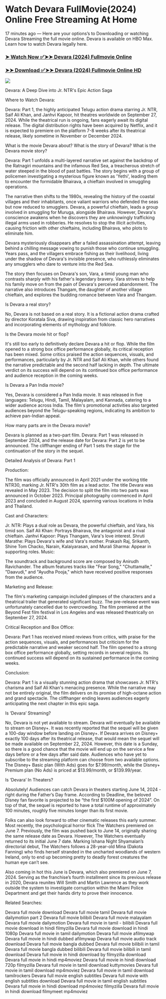 # Watch Devara FullMovie(2024) Online Free Streaming At Home

17 minutes ago — Here are your options’s to Downloading or watching Devara Streaming the full movie online. Devara is available on HBO Max. Learn how to watch Devara legally here.


### [➤ Watch Now ✅➤➤ Devara (2024) Fullmovie Online](https://tamilhindifreemovies.blogspot.com/2024/09/devara-near-me-2024.html)

### [➤➤ Download ✅➤➤ Devara (2024) Fullmovie Online HD](https://tamilhindifreemovies.blogspot.com/2024/09/devara-near-me-2024.html)

<p dir="auto"><a href="https://tamilhindifreemovies.blogspot.com/2024/09/devara-near-me-2024.html" title="PLAY NOW" rel="nofollow"><img src="https://i.imgur.com/jhNGoEt.gif" style="max-width: 100%;"></a></p>


Devara: A Deep Dive into Jr. NTR's Epic Action Saga

Where to Watch Devara:

Devara: Part 1, the highly anticipated Telugu action drama starring Jr. NTR, Saif Ali Khan, and Janhvi Kapoor, hit theatres worldwide on September 27, 2024. While the theatrical run is ongoing, fans eagerly await its digital release. The digital distribution rights have been acquired by Netflix, and it is expected to premiere on the platform 7-8 weeks after its theatrical release, likely sometime in November or December 2024.

What is the movie Devara about? What is the story of Devara? What is the Devara movie story?

Devara: Part 1 unfolds a multi-layered narrative set against the backdrop of the Ratnagiri mountains and the infamous Red Sea, a treacherous stretch of water steeped in the blood of past battles. The story begins with a group of policemen investigating a mysterious figure known as 'Yethi', leading them to encounter the formidable Bhairava, a chieftain involved in smuggling operations.

The narrative then shifts to the 1980s, revealing the history of the coastal villages and their inhabitants, once valiant warriors who defended the seas but now reduced to smugglers. Devara, a powerful chieftain, leads a group involved in smuggling for Muruga, alongside Bhairava. However, Devara's conscience awakens when he discovers they are unknowingly trafficking illegal arms used in robberies. He resolves to stop the illicit activities, causing friction with other chieftains, including Bhairava, who plots to eliminate him.

Devara mysteriously disappears after a failed assassination attempt, leaving behind a chilling message vowing to punish those who continue smuggling. Years pass, and the villagers embrace fishing as their livelihood, living under the shadow of Devara's invisible presence, who ruthlessly eliminates any smugglers who dare to venture into the Red Sea.

The story then focuses on Devara's son, Vara, a timid young man who contrasts sharply with his father's legendary bravery. Vara strives to help his family move on from the pain of Devara's perceived abandonment. The narrative also introduces Thangam, the daughter of another village chieftain, and explores the budding romance between Vara and Thangam.

Is Devara a real story?

No, Devara is not based on a real story. It is a fictional action drama crafted by director Koratala Siva, drawing inspiration from classic hero narratives and incorporating elements of mythology and folklore.

Is the Devara movie hit or flop?

It's still too early to definitively declare Devara a hit or flop. While the film opened to a strong box office performance globally, its critical reception has been mixed. Some critics praised the action sequences, visuals, and performances, particularly by Jr. NTR and Saif Ali Khan, while others found the narrative predictable and the second half lacking in depth. The ultimate verdict on its success will depend on its continued box office performance and audience reception in the coming weeks.

Is Devara a Pan India movie?

Yes, Devara is considered a Pan India movie. It was released in five languages: Telugu, Hindi, Tamil, Malayalam, and Kannada, catering to a wider audience across India. The film's promotional activities also targeted audiences beyond the Telugu-speaking regions, indicating its ambition to achieve pan-Indian appeal.

How many parts are in the Devara movie?

Devara is planned as a two-part film. Devara: Part 1 was released in September 2024, and the release date for Devara: Part 2 is yet to be announced. The cliffhanger ending of Part 1 sets the stage for the continuation of the story in the sequel.

Detailed Analysis of Devara: Part 1

Production:

The film was officially announced in April 2021 under the working title NTR30, marking Jr. NTR's 30th film as a lead actor. The title Devara was revealed in May 2023. The decision to split the film into two parts was announced in October 2023. Principal photography commenced in April 2023 and concluded in August 2024, spanning various locations in India and Thailand.

Cast and Characters:

Jr. NTR: Plays a dual role as Devara, the powerful chieftain, and Vara, his timid son.
Saif Ali Khan: Portrays Bhairava, the antagonist and a rival chieftain.
Janhvi Kapoor: Plays Thangam, Vara's love interest.
Shruti Marathe: Plays Devara's wife and Vara's mother.
Prakash Raj, Srikanth, Shine Tom Chacko, Narain, Kalaiyarasan, and Murali Sharma: Appear in supporting roles.
Music:

The soundtrack and background score are composed by Anirudh Ravichander. The album features tracks like "Fear Song," "Chuttamalle," "Daavudi," and "Ayudha Pooja," which have received positive responses from the audience.

Marketing and Release:

The film's marketing campaign included glimpses of the characters and a theatrical trailer that generated significant buzz. The pre-release event was unfortunately cancelled due to overcrowding. The film premiered at the Beyond Fest film festival in Los Angeles and was released theatrically on September 27, 2024.

Critical Reception and Box Office:

Devara: Part 1 has received mixed reviews from critics, with praise for the action sequences, visuals, and performances but criticism for the predictable narrative and weaker second half. The film opened to a strong box office performance globally, setting records in several regions. Its continued success will depend on its sustained performance in the coming weeks.

Conclusion:

Devara: Part 1 is a visually stunning action drama that showcases Jr. NTR's charisma and Saif Ali Khan's menacing presence. While the narrative may not be entirely original, the film delivers on its promise of high-octane action and grand spectacle. The cliffhanger ending leaves audiences eagerly anticipating the next chapter in this epic saga.


Is ‘Devara’ Streaming?

No, Devara is not yet available to stream. Devara will eventually be available to stream on Disney+. It was recently reported that the sequel will be given a 100-day window before landing on Disney+. If Devara arrives on Disney+ exactly 100 days after its theatrical release, that would mean the sequel will be made available on September 22, 2024. However, this date is a Sunday, so there is a good chance that the movie will end up on the service a few days before or a few days after said date. Audiences who have yet to subscribe to the streaming platform can choose from two available options. The Disney+ Basic plan (With Ads) goes for $7.99/month, while the Disney+ Premium plan (No Ads) is priced at $13.99/month, or $139.99/year.

Is ‘Devara’ In Theaters?

Absolutely! Audiences can catch Devara in theaters starting June 14, 2024 - right during the Father’s Day frame. According to Deadline, the beloved Disney fan favorite is projected to be “the first $100M opening of 2024”. On top of that, the sequel is reported to have a total runtime of approximately 100 minutes, roughly five minutes longer than its first movie.

Folks can also look forward to other cinematic releases this early summer. Most recently, the psychological horror flick The Watchers premiered on June 7. Previously, the film was pushed back to June 14, originally sharing the same release date as Devara. However, The Watchers eventually returned to its initial June 7 date. Marking Ishana Night Shyamalan’s directorial debut, The Watchers follows a 28-year-old Mina (Dakota Fanning) who finds herself stranded in the uncharted woodlands of western Ireland, only to end up becoming pretty to deadly forest creatures the human eye can’t see.

Also coming in hot this June is Devara, which also premiered on June 7, 2024. Serving as the franchise’s fourth installment since its previous release in 2020, Devara reunites Will Smith and Martin Lawrence as they work outside the system to investigate corruption within the Miami Police Department and get their hands dirty to prove their innocence.


Related Searches:

Devara full movie download
Devara full movie tamil
Devara full movie dailymotion part 2
Devara full movie bilibili
Devara full movie malayalam
Devara full movie dailymotion
Devara full movie in tamil - bilibili
Devara full movie download in hindi filmyzilla
Devara full movie download in hindi 1080p
Devara full movie in tamil dailymotion
Devara full movie afilmywap
Devara full movie in hindi dubbed afilmywap
Devara full movie audio track download
Devara full movie bangla dubbed
Devara full movie bilibili in tamil
Devara full movie bangla dubbed bilibili
Devara full movie bilibili in tamil download
Devara full movie in hindi download by filmyzilla
download Devara full movie in hindi mp4moviez
Devara full movie in hindi download 720p filmyzilla
Devara full movie in tamil download kuttymovies
Devara full movie in tamil download mp4moviez
Devara full movie in tamil download tamilrockers
Devara full movie english subtitles
Devara full movie with english subtitles download
Devara full movie in tamil english subtitles
Devara full movie in hindi download mp4moviez filmyzilla
Devara full movie in hindi download filmymeet mp4moviez
